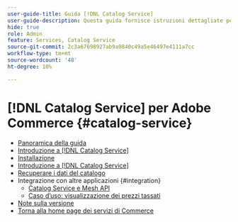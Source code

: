```yaml
---
user-guide-title: Guida [!DNL Catalog Service]
user-guide-description: Questa guida fornisce istruzioni dettagliate per l'utilizzo di  [!DNL Catalog Service]  per Adobe Commerce.
hide: true
role: Admin
feature: Services, Catalog Service
source-git-commit: 2c3a67698927ab9a9840c49a5e46497e4111a7cc
workflow-type: tm+mt
source-wordcount: '48'
ht-degree: 10%

---
```


# [!DNL Catalog Service] per Adobe Commerce {#catalog-service}

- [Panoramica della guida](guide-overview.md)
- [Introduzione a  [!DNL Catalog Service]](overview.md)
- [Installazione](installation.md)
- [Introduzione a  [!DNL Catalog Service]](get-started.md)
- [Recuperare i dati del catalogo](graphql-queries.md)
- Integrazione con altre applicazioni {#integration}
   - [Catalog Service e Mesh API](mesh.md)
   - [Caso d’uso: visualizzazione dei prezzi tassati](taxes.md)
- [Note sulla versione](release-notes.md)
- [Torna alla home page dei servizi di Commerce](https://experienceleague.adobe.com/it/docs/commerce/user-guides/home)


